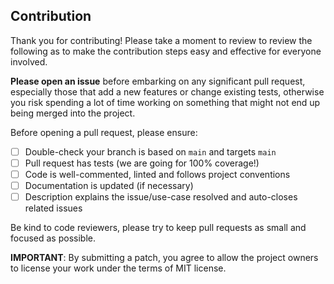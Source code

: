 ## Contribution

Thank you for contributing! Please take a moment to review to review the following as to make the contribution steps easy and effective for everyone involved.

**Please open an issue** before embarking on any significant pull request,
especially those that add a new features or change existing tests, otherwise you
risk spending a lot of time working on something that might not end up being
merged into the project.

Before opening a pull request, please ensure:

-   [ ] Double-check your branch is based on `main` and targets `main`
-   [ ] Pull request has tests (we are going for 100% coverage!)
-   [ ] Code is well-commented, linted and follows project conventions
-   [ ] Documentation is updated (if necessary)
-   [ ] Description explains the issue/use-case resolved and auto-closes related
        issues

Be kind to code reviewers, please try to keep pull requests as small and focused
as possible.

**IMPORTANT**: By submitting a patch, you agree to allow the project
owners to license your work under the terms of MIT license.
